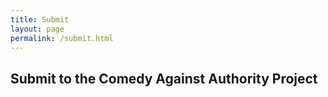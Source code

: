 ```yaml
---
title: Submit
layout: page
permalink: /submit.html
---
```


## Submit to the Comedy Against Authority Project

